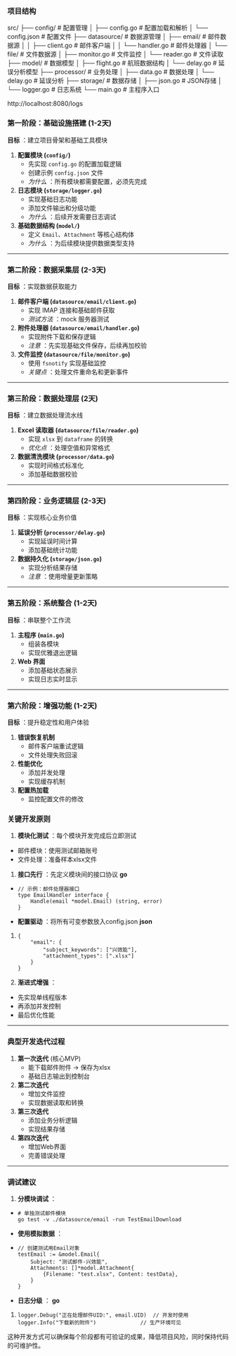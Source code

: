 ### 项目结构

src/
├── config/                # 配置管理
│   ├── config.go          # 配置加载和解析
│   └── config.json        # 配置文件
├── datasource/            # 数据源管理
│   ├── email/             # 邮件数据源
│   │   ├── client.go      # 邮件客户端
│   │   └── handler.go     # 邮件处理器
│   └── file/              # 文件数据源
│       ├── monitor.go     # 文件监控
│       └── reader.go      # 文件读取
├── model/                 # 数据模型
│   ├── flight.go          # 航班数据结构
│   └── delay.go           # 延误分析模型
├── processor/             # 业务处理
│   ├── data.go            # 数据处理
│   └── delay.go           # 延误分析
├── storage/               # 数据存储
│   ├── json.go            # JSON存储
│   └── logger.go          # 日志系统
└── main.go                # 主程序入口

http://localhost:8080/logs

### **第一阶段：基础设施搭建 (1-2天)**

 **目标** ：建立项目骨架和基础工具模块

1. **配置模块 (`config/`)**
   * 先实现 `config.go` 的配置加载逻辑
   * 创建示例 `config.json` 文件
   * *为什么* ：所有模块都需要配置，必须先完成
2. **日志模块 (`storage/logger.go`)**
   * 实现基础日志功能
   * 添加文件输出和分级功能
   * *为什么* ：后续开发需要日志调试
3. **基础数据结构 (`model/`)**
   * 定义 `Email`、`Attachment` 等核心结构体
   * *为什么* ：为后续模块提供数据类型支持

---

### **第二阶段：数据采集层 (2-3天)**

 **目标** ：实现数据获取能力

1. **邮件客户端 (`datasource/email/client.go`)**
   * 实现 IMAP 连接和基础邮件获取
   * *测试方法* ：mock 服务器测试
2. **附件处理器 (`datasource/email/handler.go`)**
   * 实现附件下载和保存逻辑
   * *注意* ：先实现基础文件保存，后续再加校验
3. **文件监控 (`datasource/file/monitor.go`)**
   * 使用 `fsnotify` 实现基础监控
   * *关键点* ：处理文件重命名和更新事件

---

### **第三阶段：数据处理层 (2天)**

 **目标** ：建立数据处理流水线

1. **Excel 读取器 (`datasource/file/reader.go`)**
   * 实现 `xlsx` 到 `dataframe` 的转换
   * *优化点* ：处理空值和异常格式
2. **数据清洗模块 (`processor/data.go`)**
   * 实现时间格式标准化
   * 添加基础数据校验

---

### **第四阶段：业务逻辑层 (2-3天)**

 **目标** ：实现核心业务价值

1. **延误分析 (`processor/delay.go`)**
   * 实现延误时间计算
   * 添加基础统计功能
2. **数据持久化 (`storage/json.go`)**
   * 实现分析结果存储
   * *注意* ：使用增量更新策略

---

### **第五阶段：系统整合 (1-2天)**

 **目标** ：串联整个工作流

1. **主程序 (`main.go`)**
   * 组装各模块
   * 实现优雅退出逻辑
2. **Web 界面**
   * 添加基础状态展示
   * 实现日志实时显示

---

### **第六阶段：增强功能 (1-2天)**

 **目标** ：提升稳定性和用户体验

1. **错误恢复机制**
   * 邮件客户端重试逻辑
   * 文件处理失败回滚
2. **性能优化**
   * 添加并发处理
   * 实现缓存机制
3. **配置热加载**
   * 监控配置文件的修改

### **关键开发原则**

1. **模块化测试** ：每个模块开发完成后立即测试

* 邮件模块：使用测试邮箱账号
* 文件处理：准备样本xlsx文件

1. **接口先行** ：先定义模块间的接口协议
   **go**

* ```
  // 示例：邮件处理器接口
  type EmailHandler interface {
      Handle(email *model.Email) (string, error)
  }
  ```
* **配置驱动** ：将所有可变参数放入config.json
  **json**

1. ```
   {
       "email": {
           "subject_keywords": ["兴效能"],
           "attachment_types": [".xlsx"]
       }
   }
   ```
2. **渐进式增强** ：

* 先实现单线程版本
* 再添加并发控制
* 最后优化性能

---

### **典型开发迭代过程**

1. **第一次迭代** (核心MVP)
   * 能下载邮件附件 → 保存为xlsx
   * 基础日志输出到控制台
2. **第二次迭代**
   * 增加文件监控
   * 实现数据读取和转换
3. **第三次迭代**
   * 添加业务分析逻辑
   * 实现结果存储
4. **第四次迭代**
   * 增加Web界面
   * 完善错误处理

---

### **调试建议**

1. **分模块调试** ：

* ```
  # 单独测试邮件模块
  go test -v ./datasource/email -run TestEmailDownload
  ```
* **使用模拟数据** ：
* ```
  // 创建测试用Email对象
  testEmail := &model.Email{
      Subject: "测试邮件-兴效能",
      Attachments: []*model.Attachment{
          {Filename: "test.xlsx", Content: testData},
      }
  }
  ```
* **日志分级** ：
  **go**

1. ```
   logger.Debug("正在处理邮件UID:", email.UID)  // 开发时使用
   logger.Info("下载新的附件")              // 生产环境可见
   ```

这种开发方式可以确保每个阶段都有可验证的成果，降低项目风险，同时保持代码的可维护性。
